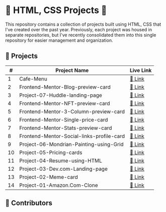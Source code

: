 # 🌟 HTML, CSS Projects 🚀

This repository contains a collection of projects built using HTML, CSS that I've created over the past year. Previously, each project was housed in separate repositories, but I've recently consolidated them into this single repository for easier management and organization.

## 🚀 Projects

| #   | Project Name        | Live Link                                                                                                 |
| --- | ------------------- | --------------------------------------------------------------------------------------------------------- |
| 1   | Cafe-Menu | [🔗 Link](https://aayushyadavz.github.io/Cafe-Menu/)                                                                |
| 2   | Frontend-Mentor-Blog-preview-card | [🔗 Link](https://aayushyadavz.github.io/Frontend-Mentor-Blog-preview-card/)                |
| 3   | Project-07-Huddle-landing-page | [🔗 Link](https://aayushyadavz.github.io/Project-07-Huddle-landing-page/)                      |
| 4   | Frontend-Mentor-NFT-preview-card | [🔗 Link](https://aayushyadavz.github.io/Frontend-Mentor-NFT-preview-card/)                  |
| 5   | Frontend-Mentor-3-Column-preview-card | [🔗 Link](https://aayushyadavz.github.io/Frontend-Mentor-3-Column-preview-card/)        |
| 6   | Frontend-Mentor-Single-price-card | [🔗 Link](https://aayushyadavz.github.io/Frontend-Mentor-Single-price-card/)                |
| 7  | Frontend-Mentor-Stats-preview-card | [🔗 Link](https://aayushyadavz.github.io/Frontend-Mentor-Stats-preview-card/)              |
| 8  | Frontend-Mentor-Social-links-profile-card | [🔗 Link](https://aayushyadavz.github.io/Frontend-Mentor-Social-links-profile-card/)|
| 9  | Project-06-Mondrian-Painting-using-Grid | [🔗 Link](https://aayushyadavz.github.io/Project-06-Mondrian-Painting-using-Grid/)    |
| 10  | Project-05-Pricing-cards | [🔗 Link](https://aayushyadavz.github.io/Project-05-Pricing-cards/)                                |
| 11  | Project-04-Resume-using-HTML | [🔗 Link](https://aayushyadavz.github.io/Project-04-Resume-using-HTML/)                          |
| 12  | Project-03-Dev.com-Landing-page | [🔗 Link](https://aayushyadavz.github.io/Project-03-Dev.com-Landing-page/)                    |
| 13  | Project-02-Meme-card | [🔗 Link](https://aayushyadavz.github.io/Project-02-Meme-card/)                                          |
| 14  | Project-01-Amazon.Com-Clone | [🔗 Link](https://aayushyadavz.github.io/Project-01-Amazon.Com-Clone/)                            |

## 🤝 Contributors
